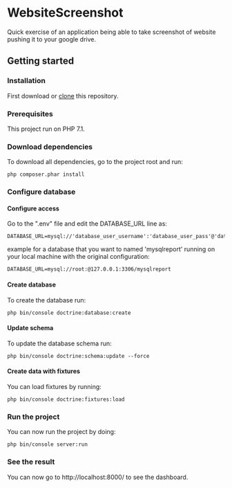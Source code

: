 # WebsiteScreenshot
Quick exercise of an application being able to take screenshot of website pushing it to your google drive.
## Getting started
### Installation
First download or [clone](https://help.github.com/en/articles/cloning-a-repository) this repository.
### Prerequisites 
This project run on PHP 7.1.
### Download dependencies 
To download all dependencies, go to the project root and run:
```
php composer.phar install
```
### Configure database
#### Configure access
Go to the ".env" file and edit the DATABASE_URL line as:
```
DATABASE_URL=mysql://'database_user_username':'database_user_pass'@'database:id':'database_access_port'/'database_name'
```
example for a database that you want to named 'mysqlreport' running on your local machine with the original configuration:
```
DATABASE_URL=mysql://root:@127.0.0.1:3306/mysqlreport
```
#### Create database
To create the database run:
```
php bin/console doctrine:database:create
```
#### Update schema
To update the database schema run:
```
php bin/console doctrine:schema:update --force
```
#### Create data with fixtures
You can load fixtures by running:
```
php bin/console doctrine:fixtures:load
```
### Run the project
You can now run the project by doing:
```
php bin/console server:run
```
### See the result
You can now go to http://localhost:8000/ to see the dashboard.